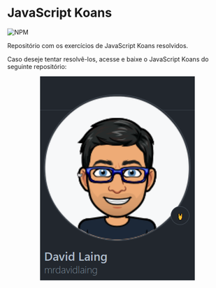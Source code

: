 # JavaScript Koans

![NPM](https://img.shields.io/badge/Made%20with-JavaScript-yellow)

Repositório com os exercícios de JavaScript Koans resolvidos.

Caso deseje tentar resolvê-los, acesse e baixe o JavaScript Koans do seguinte repositório:

<p align = center>
<a href="https://github.com/mrdavidlaing/javascript-koans" target="_blank"><img src="./images/david-laing.png" 
alt="Curso completo de JavaScript básico."/></a>
